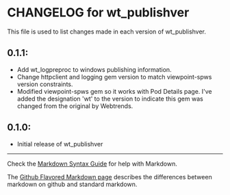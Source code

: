 # CHANGELOG for wt_publishver

This file is used to list changes made in each version of wt_publishver.

## 0.1.1:
* Add wt_logpreproc to windows publishing information.
* Change httpclient and logging gem version to match viewpoint-spws version constraints.
* Modified viewpoint-spws gem so it works with Pod Details page.  I've added the designation 'wt'
  to the version to indicate this gem was changed from the original by Webtrends.

## 0.1.0:

* Initial release of wt_publishver

- - - 
Check the [Markdown Syntax Guide](http://daringfireball.net/projects/markdown/syntax) for help with Markdown.

The [Github Flavored Markdown page](http://github.github.com/github-flavored-markdown/) describes the differences between markdown on github and standard markdown.
